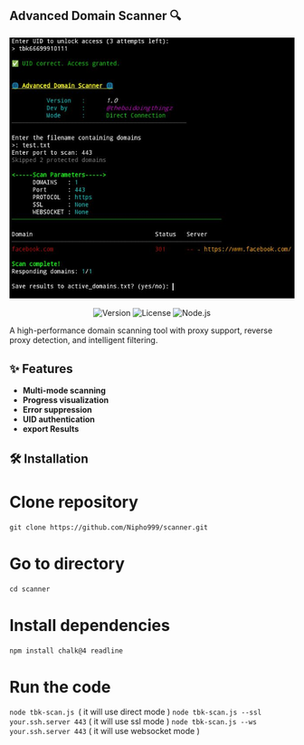 ## Advanced Domain Scanner 🔍

![Banner](https://raw.githubusercontent.com/Nipho999/scanner/refs/heads/main/IMG_20250616_212530.jpg)

<p align="center">
  <img src="https://img.shields.io/badge/Version-1.0-blue" alt="Version">
  <img src="https://img.shields.io/badge/License-MIT-green" alt="License">
  <img src="https://img.shields.io/badge/Node.js-≥18.0-yellow" alt="Node.js">
</p>

A high-performance domain scanning tool with proxy support, reverse proxy detection, and intelligent filtering.

## ✨ Features
- **Multi-mode scanning**
- **Progress visualization**
- **Error suppression**
- **UID authentication** 
- **export Results**

## 🛠 Installation


# Clone repository
```git clone https://github.com/Nipho999/scanner.git```

# Go to directory
```cd scanner```

# Install dependencies
```npm install chalk@4 readline```

# Run the code
```node tbk-scan.js ```( it will use direct mode )
```node tbk-scan.js --ssl your.ssh.server 443``` ( it will use ssl mode )
```node tbk-scan.js --ws your.ssh.server 443``` ( it will use websocket mode )







